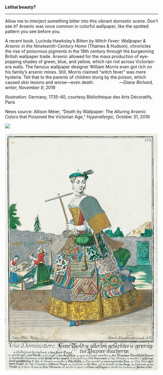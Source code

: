 **Lethal beauty?**

****

Allow me to interject something bitter into this vibrant domestic scene. Don’t see it? Arsenic was once common in colorful wallpaper, like the spotted pattern you see before you.

A recent book, Lucinda Hawksley’s *Bitten by Witch Fever: Wallpaper & Arsenic in the Nineteenth-Century Home* (Thames & Hudson), chronicles the rise of poisonous pigments in the 19th century through the burgeoning British wallpaper trade. Arsenic allowed for the mass production of eye-popping shades of green, blue, and yellow, which ran riot across Victorian-era walls. The famous wallpaper designer William Morris even got rich on his family’s arsenic mines. Still, Morris claimed “witch fever” was mere hysteria. Tell that to the parents of children stung by the poison, which caused skin lesions and worse—even death.                     —*Diane Richard, writer, November 9, 2016*

 Illustration: Germany, 1735–40, courtesy Bibliothèque des Arts Décoratifs, Paris

News source: Allison Meier, “Death by Wallpaper: The Alluring Arsenic Colors that Poisoned the Victorian Age,” *Hyperallergic,* October 31, 2016

![](../images/16-11-8_2016.33.2_ArsenicEDIT-2.emf)

![](../images/16-11-8_2016.33.2_ArsenicEDIT-1.jpeg)
